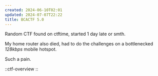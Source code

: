 ```yaml
---
created: 2024-06-10T02:01
updated: 2024-07-07T22:22
title: BCACTF 5.0
---
```


Random CTF found on ctftime, started 1 day late or smth.

My home router also died, had to do the challenges on a bottlenecked *128kbps* mobile hotspot.

Such a pain.

::ctf-overview
::
